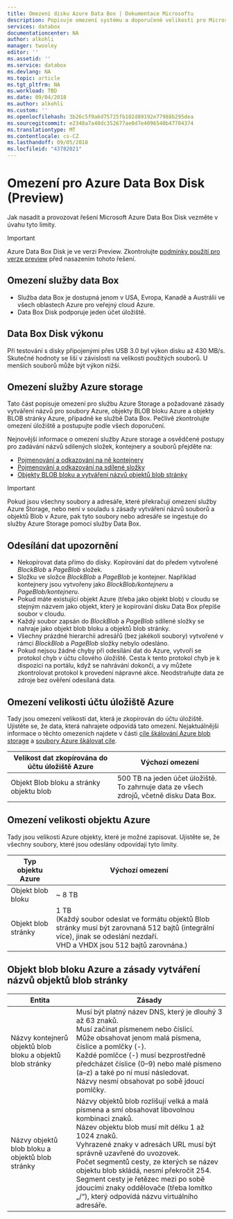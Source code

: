 ```yaml
---
title: Omezení disku Azure Data Box | Dokumentace Microsoftu
description: Popisuje omezení systému a doporučené velikosti pro Microsoft Azure Data Box Disk.
services: databox
documentationcenter: NA
author: alkohli
manager: twooley
editor: ''
ms.assetid: ''
ms.service: databox
ms.devlang: NA
ms.topic: article
ms.tgt_pltfrm: NA
ms.workload: TBD
ms.date: 09/04/2018
ms.author: alkohli
ms.custom: ''
ms.openlocfilehash: 3b26c5f9a6d75725fb102d89192e77988b295dea
ms.sourcegitcommit: e2348a7a40dc352677ae0d7e4096540b47704374
ms.translationtype: MT
ms.contentlocale: cs-CZ
ms.lasthandoff: 09/05/2018
ms.locfileid: "43782021"
---
```

# <a name="azure-data-box-disk-limits-preview"></a>Omezení pro Azure Data Box Disk (Preview)


Jak nasadit a provozovat řešení Microsoft Azure Data Box Disk vezměte v úvahu tyto limity. 

> [!IMPORTANT] 
> Azure Data Box Disk je ve verzi Preview. Zkontrolujte [podmínky použití pro verze preview](https://azure.microsoft.com/support/legal/preview-supplemental-terms/) před nasazením tohoto řešení. 


## <a name="data-box-service-limits"></a>Omezení služby data Box

 - Služba data Box je dostupná jenom v USA, Evropa, Kanadě a Austrálii ve všech oblastech Azure pro veřejný cloud Azure.
 - Data Box Disk podporuje jeden účet úložiště.

## <a name="data-box-disk-performance"></a>Data Box Disk výkonu

Při testování s disky připojenými přes USB 3.0 byl výkon disku až 430 MB/s. Skutečné hodnoty se liší v závislosti na velikosti použitých souborů. U menších souborů může být výkon nižší.

## <a name="azure-storage-limits"></a>Omezení služby Azure storage

Tato část popisuje omezení pro službu Azure Storage a požadované zásady vytváření názvů pro soubory Azure, objekty BLOB bloku Azure a objekty BLOB stránky Azure, případně ke službě Data Box. Pečlivě zkontrolujte omezení úložiště a postupujte podle všech doporučení.

Nejnovější informace o omezení služby Azure storage a osvědčené postupy pro zadávání názvů sdílených složek, kontejnery a souborů přejděte na:

- [Pojmenování a odkazování na ně kontejnery](https://docs.microsoft.com/rest/api/storageservices/naming-and-referencing-containers--blobs--and-metadata)
- [Pojmenování a odkazování na sdílené složky](https://docs.microsoft.com/rest/api/storageservices/naming-and-referencing-shares--directories--files--and-metadata)
- [Objekty BLOB bloku a vytváření názvů objektů blob stránky](https://docs.microsoft.com/rest/api/storageservices/understanding-block-blobs--append-blobs--and-page-blobs)

> [!IMPORTANT]
> Pokud jsou všechny soubory a adresáře, které překračují omezení služby Azure Storage, nebo není v souladu s zásady vytváření názvů souborů a objektů Blob v Azure, pak tyto soubory nebo adresáře se ingestuje do služby Azure Storage pomocí služby Data Box.

## <a name="data-upload-caveats"></a>Odesílání dat upozornění

- Nekopírovat data přímo do disky. Kopírování dat do předem vytvořené *BlockBlob* a *PageBlob* složek.
- Složku ve složce *BlockBlob* a *PageBlob* je kontejner. Například kontejnery jsou vytvořeny jako *BlockBlob/kontejneru* a *PageBlob/kontejneru*.
- Pokud máte existující objekt Azure (třeba jako objekt blob) v cloudu se stejným názvem jako objekt, který je kopírování disku Data Box přepíše soubor v cloudu.
- Každý soubor zapsán do *BlockBlob* a *PageBlob* sdílené složky se nahraje jako objekt blob bloku a objektů blob stránky.
- Všechny prázdné hierarchii adresářů (bez jakékoli soubory) vytvořené v rámci *BlockBlob* a *PageBlob* složky nebylo odesláno.
- Pokud nejsou žádné chyby při odesílání dat do Azure, vytvoří se protokol chyb v účtu cílového úložiště. Cesta k tento protokol chyb je k dispozici na portálu, když se nahrávání dokončí, a vy můžete zkontrolovat protokol k provedení nápravné akce. Neodstraňujte data ze zdroje bez ověření odesílaná data.

## <a name="azure-storage-account-size-limits"></a>Omezení velikosti účtu úložiště Azure

Tady jsou omezení velikosti dat, která je zkopírován do účtu úložiště. Ujistěte se, že data, která nahrajete odpovídá tato omezení. Nejaktuálnější informace o těchto omezeních najdete v části [cíle škálování Azure blob storage](https://docs.microsoft.com/en-us/azure/storage/common/storage-scalability-targets#azure-blob-storage-scale-targets) a [soubory Azure škálovat cíle](https://docs.microsoft.com/en-us/azure/storage/common/storage-scalability-targets#azure-files-scale-targets).

| Velikost dat zkopírována do účtu úložiště Azure                      | Výchozí omezení          |
|---------------------------------------------------------------------|------------------------|
| Objekt Blob bloku a stránky objektu blob                                            | 500 TB na jeden účet úložiště. <br> To zahrnuje data ze všech zdrojů, včetně disku Data Box.|


## <a name="azure-object-size-limits"></a>Omezení velikosti objektu Azure

Tady jsou velikosti Azure objekty, které je možné zapisovat. Ujistěte se, že všechny soubory, které jsou odeslány odpovídají tyto limity.

| Typ objektu Azure | Výchozí omezení                                             |
|-------------------|-----------------------------------------------------------|
| Objekt blob bloku        | ~ 8 TB                                                 |
| Objekt blob stránky         | 1 TB <br> (Každý soubor odeslat ve formátu objektů Blob stránky musí být zarovnaná 512 bajtů (integrální více), jinak se odeslání nezdaří. <br> VHD a VHDX jsou 512 bajtů zarovnána.) |


## <a name="azure-block-blob-and-page-blob-naming-conventions"></a>Objekt blob bloku Azure a zásady vytváření názvů objektů blob stránky

| Entita                                       | Zásady                                                                                                                                                                                                                                                                                                               |
|----------------------------------------------|---------------------------------------------------------------------------------------------------------------------------------------------------------------------------------------------------------------------------------------------------------------------------------------------------------------------------|
| Názvy kontejnerů objektů blob bloku a objektů blob stránky | Musí být platný název DNS, který je dlouhý 3 až 63 znaků. <br>  Musí začínat písmenem nebo číslicí. <br> Může obsahovat jenom malá písmena, číslice a pomlčky (-). <br> Každé pomlčce (-) musí bezprostředně předcházet číslice (0–9) nebo malé písmeno (a–z) a také po ní musí následovat. <br> Názvy nesmí obsahovat po sobě jdoucí pomlčky. |
| Názvy objektů blob bloku a objektů blob stránky      | Názvy objektů blob rozlišují velká a malá písmena a smí obsahovat libovolnou kombinaci znaků. <br> Název objektu blob musí mít délku 1 až 1024 znaků. <br> Vyhrazené znaky v adresách URL musí být správně uzavřené do uvozovek. <br>Počet segmentů cesty, ze kterých se název objektu blob skládá, nesmí překročit 254. Segment cesty je řetězec mezi po sobě jdoucími znaky oddělovače (třeba lomítko „/“), který odpovídá názvu virtuálního adresáře. |
